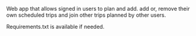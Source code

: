 Web app that allows signed in users to plan and add. add or, remove their own scheduled trips and join other trips planned by other users.

Requirements.txt is available if needed.